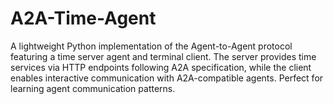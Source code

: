 # A2A-Time-Agent
A lightweight Python implementation of the Agent-to-Agent protocol featuring a time server agent and terminal client. The server provides time services via HTTP endpoints following A2A specification, while the client enables interactive communication with A2A-compatible agents. Perfect for learning agent communication patterns.

